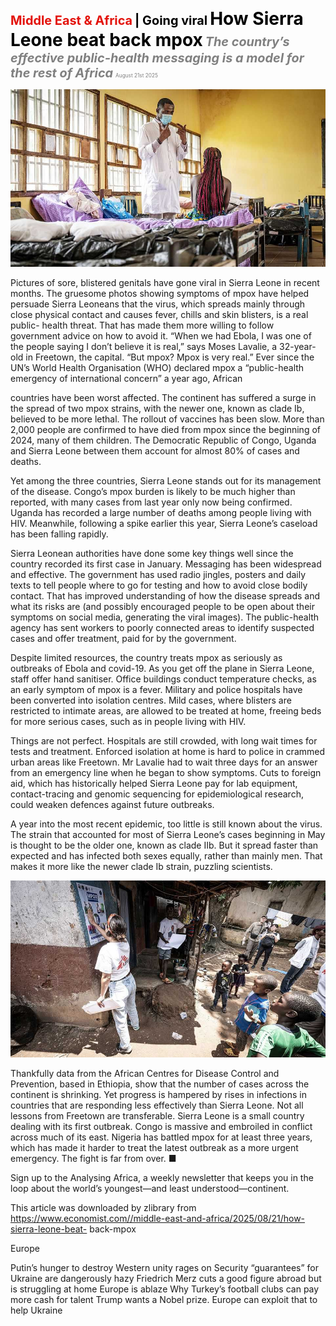 <span style="color:#E3120B; font-size:14.9pt; font-weight:bold;">Middle East & Africa</span> <span style="color:#000000; font-size:14.9pt; font-weight:bold;">| Going viral</span>
<span style="color:#000000; font-size:21.0pt; font-weight:bold;">How Sierra Leone beat back mpox</span>
<span style="color:#808080; font-size:14.9pt; font-weight:bold; font-style:italic;">The country’s effective public-health messaging is a model for the rest of Africa</span>
<span style="color:#808080; font-size:6.2pt;">August 21st 2025</span>

![](../images/034_How_Sierra_Leone_beat_back_mpox/p0144_img01.jpeg)

Pictures of sore, blistered genitals have gone viral in Sierra Leone in recent months. The gruesome photos showing symptoms of mpox have helped persuade Sierra Leoneans that the virus, which spreads mainly through close physical contact and causes fever, chills and skin blisters, is a real public- health threat. That has made them more willing to follow government advice on how to avoid it. “When we had Ebola, I was one of the people saying I don’t believe it is real,” says Moses Lavalie, a 32-year-old in Freetown, the capital. “But mpox? Mpox is very real.” Ever since the UN’s World Health Organisation (WHO) declared mpox a “public-health emergency of international concern” a year ago, African

countries have been worst affected. The continent has suffered a surge in the spread of two mpox strains, with the newer one, known as clade Ib, believed to be more lethal. The rollout of vaccines has been slow. More than 2,000 people are confirmed to have died from mpox since the beginning of 2024, many of them children. The Democratic Republic of Congo, Uganda and Sierra Leone between them account for almost 80% of cases and deaths.

Yet among the three countries, Sierra Leone stands out for its management of the disease. Congo’s mpox burden is likely to be much higher than reported, with many cases from last year only now being confirmed. Uganda has recorded a large number of deaths among people living with HIV. Meanwhile, following a spike earlier this year, Sierra Leone’s caseload has been falling rapidly.

Sierra Leonean authorities have done some key things well since the country recorded its first case in January. Messaging has been widespread and effective. The government has used radio jingles, posters and daily texts to tell people where to go for testing and how to avoid close bodily contact. That has improved understanding of how the disease spreads and what its risks are (and possibly encouraged people to be open about their symptoms on social media, generating the viral images). The public-health agency has sent workers to poorly connected areas to identify suspected cases and offer treatment, paid for by the government.

Despite limited resources, the country treats mpox as seriously as outbreaks of Ebola and covid-19. As you get off the plane in Sierra Leone, staff offer hand sanitiser. Office buildings conduct temperature checks, as an early symptom of mpox is a fever. Military and police hospitals have been converted into isolation centres. Mild cases, where blisters are restricted to intimate areas, are allowed to be treated at home, freeing beds for more serious cases, such as in people living with HIV.

Things are not perfect. Hospitals are still crowded, with long wait times for tests and treatment. Enforced isolation at home is hard to police in crammed urban areas like Freetown. Mr Lavalie had to wait three days for an answer from an emergency line when he began to show symptoms. Cuts to foreign aid, which has historically helped Sierra Leone pay for lab equipment, contact-tracing and genomic sequencing for epidemiological research, could weaken defences against future outbreaks.

A year into the most recent epidemic, too little is still known about the virus. The strain that accounted for most of Sierra Leone’s cases beginning in May is thought to be the older one, known as clade IIb. But it spread faster than expected and has infected both sexes equally, rather than mainly men. That makes it more like the newer clade Ib strain, puzzling scientists.

![](../images/034_How_Sierra_Leone_beat_back_mpox/p0146_img01.jpeg)

Thankfully data from the African Centres for Disease Control and Prevention, based in Ethiopia, show that the number of cases across the continent is shrinking. Yet progress is hampered by rises in infections in countries that are responding less effectively than Sierra Leone. Not all lessons from Freetown are transferable. Sierra Leone is a small country dealing with its first outbreak. Congo is massive and embroiled in conflict across much of its east. Nigeria has battled mpox for at least three years, which has made it harder to treat the latest outbreak as a more urgent emergency. The fight is far from over. ■

Sign up to the Analysing Africa, a weekly newsletter that keeps you in the loop about the world’s youngest—and least understood—continent.

This article was downloaded by zlibrary from https://www.economist.com//middle-east-and-africa/2025/08/21/how-sierra-leone-beat- back-mpox

Europe

Putin’s hunger to destroy Western unity rages on Security “guarantees” for Ukraine are dangerously hazy Friedrich Merz cuts a good figure abroad but is struggling at home Europe is ablaze Why Turkey’s football clubs can pay more cash for talent Trump wants a Nobel prize. Europe can exploit that to help Ukraine